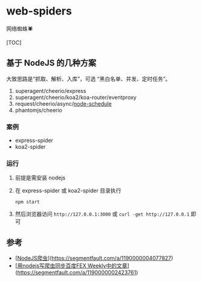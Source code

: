 # web-spiders
网络蜘蛛🕷️

[TOC]

## 基于 NodeJS 的几种方案

大致思路是“抓取、解析、入库”，可选 “黑白名单、并发、定时任务”。

1. superagent/cheerio/express
2. superagent/cheerio/koa2/koa-router/eventproxy
3. request/cheerio/async/[node-schedule](https://github.com/node-schedule/node-schedule)
4. phantomjs/cheerio


### 案例

- express-spider
- koa2-spider

### 运行

1. 前提是需安装 nodejs

2. 在 express-spider 或 koa2-spider 目录执行

   ```shell
   npm start
   ```

3. 然后浏览器访问 `http://127.0.0.1:3000` 或 `curl -get http://127.0.0.1` 即可


##  参考

- [[NodeJS爬虫](https://segmentfault.com/a/1190000004077827)](https://segmentfault.com/a/1190000004077827)
- [[用nodejs写爬虫同步百度FEX Weekly中的文章](https://segmentfault.com/a/1190000002423761)](https://segmentfault.com/a/1190000002423761)
